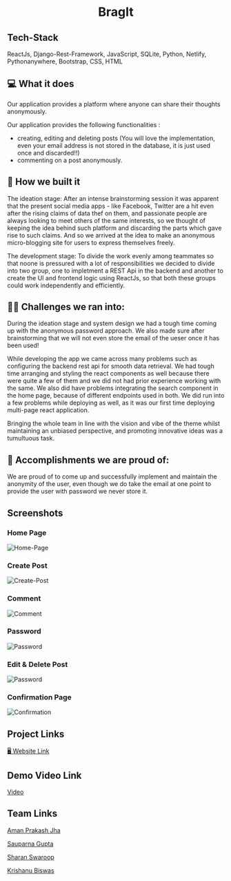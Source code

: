# <p align = "center"> BragIt </p>

## Tech-Stack

ReactJs, Django-Rest-Framework, JavaScript, SQLite, Python, Netlify, Pythonanywhere, Bootstrap, CSS, HTML

## 💻 What it does

Our application provides a platform where anyone can share their thoughts anonymously. 

Our application provides the following functionalities :

- creating, editing and deleting posts (You will love the implementation, even your email address is not stored in the database, it is just used once and discarded!!)
- commenting on a post anonymously.



## 🚩 How we built it

The ideation stage: After an intense brainstorming session it was apparent that the present social media apps - like Facebook, Twitter are a hit even after the rising claims of data thef on them,  and passionate people are always looking to meet others of the same interests, so we thought of keeping the idea behind such platform and discarding the parts which gave rise to such claims. And so we arrived at the idea to make an anonymous micro-blogging site for users to express themselves freely.

The development stage: To divide the work evenly among teammates so that noone is pressured with a lot of responsibilities we decided to divide into two group, one to impletment a REST Api in the backend and another to create the UI and frontend logic using ReactJs, so that both these groups could work independently and efficiently.


## 🤼‍♂️ Challenges we ran into:

During the ideation stage and system design we had a tough time coming up with the anonymous password approach. We also made sure after brainstorming that we will not even store the email of the ueser once it has been used! 

While developing the app we came across many problems such as configuring the backend rest api for smooth data retrieval. We had tough time arranging and styling the react components as well because there were quite a few of them and we did not had prior experience working with the same. We also did have problems integrating the search component in the home page, because of different endpoints used in both. We did run into a few problems while deploying as well, as it was our first time deploying multi-page react application.

Bringing the whole team in line with the vision and vibe of the theme whilst maintaining an unbiased perspective, and promoting innovative ideas was a tumultuous task.

## 👏 Accomplishments we are proud of:

We are proud of to come up and successfully implement and maintain the anonymity of the user, even though we do take the email at one point to provide the user with password we never store it.

## Screenshots

### Home Page

![Home-Page](https://github.com/Rejectzz/JIT-HACK/blob/master/screnshots/homepage.png?raw=true)

### Create Post

![Create-Post](https://github.com/Rejectzz/JIT-HACK/blob/master/screnshots/createpost.png?raw=true)

### Comment

![Comment](https://github.com/Rejectzz/JIT-HACK/blob/master/screnshots/comment.png?raw=true)

### Password

![Password](https://github.com/Rejectzz/JIT-HACK/blob/master/screnshots/password.png?raw=true)

### Edit & Delete Post

![Password](https://github.com/Rejectzz/JIT-HACK/blob/master/screnshots/edit.png?raw=true)

### Confirmation Page

![Confirmation](https://github.com/Rejectzz/JIT-HACK/blob/master/screnshots/confirmation.png?raw=true)

## Project Links

[🖥️ Website Link](https://bragit.netlify.app/)

## Demo Video Link
[Video](https://youtu.be/C6c1MDh1jcc)

## Team Links

[Aman Prakash Jha](https://github.com/amanjha8100)

[Sauparna Gupta](https://github.com/Saup21)

[Sharan Swaroop](https://github.com/S-Swaroop)

[Krishanu Biswas](https://github.com/krishanu69)
